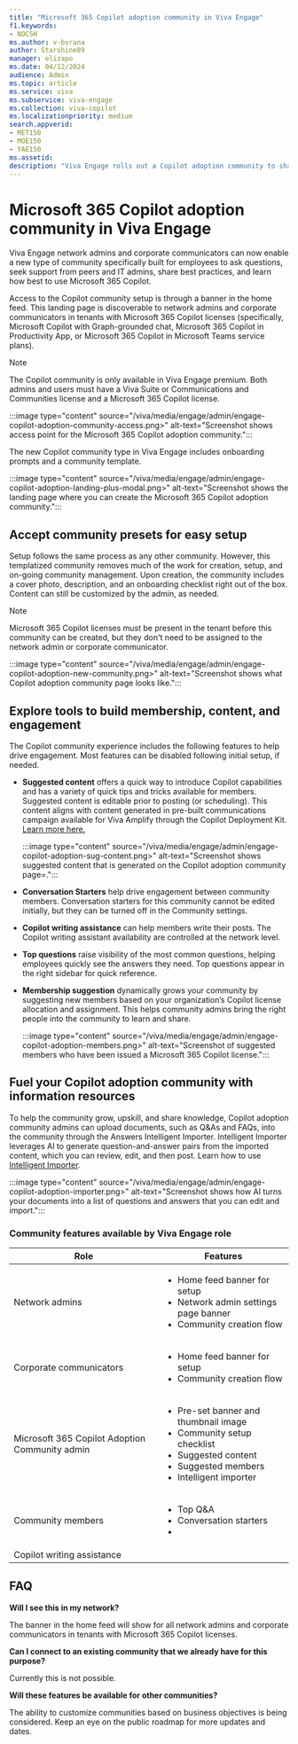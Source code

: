 ```yaml
---
title: "Microsoft 365 Copilot adoption community in Viva Engage"
f1.keywords:
- NOCSH
ms.author: v-bvrana
author: Starshine89
manager: elizapo
ms.date: 04/12/2024
audience: Admin
ms.topic: article
ms.service: viva
ms.subservice: viva-engage
ms.collection: viva-copilot
ms.localizationpriority: medium
search.appverid:
- MET150
- MOE150
- YAE150
ms.assetid: 
description: "Viva Engage rolls out a Copilot adoption community to share best practices and answer employees' questions"
---
```


# Microsoft 365 Copilot adoption community in Viva Engage

Viva Engage network admins and corporate communicators can now enable a new type of community specifically built for employees to ask questions, seek support from peers and IT admins, share best practices, and learn how best to use Microsoft 365 Copilot.

Access to the Copilot community setup is through a banner in the home feed. This landing page is discoverable to network admins and corporate communicators in tenants with Microsoft 365 Copilot licenses (specifically, Microsoft Copilot with Graph-grounded chat, Microsoft 365 Copilot in Productivity App, or Microsoft 365 Copilot in Microsoft Teams service plans).

>[!NOTE]
>The Copilot community is only available in Viva Engage premium. Both admins and users must have a Viva Suite or Communications and Communities license and a Microsoft 365 Copilot license.

:::image type="content" source="/viva/media/engage/admin/engage-copilot-adoption-community-access.png>" alt-text="Screenshot shows access point for the Microsoft 365 Copilot adoption community.":::

The new Copilot community type in Viva Engage includes onboarding prompts and a community template.  

:::image type="content" source="/viva/media/engage/admin/engage-copilot-adoption-landing-plus-modal.png>" alt-text="Screenshot shows the landing page where you can create the Microsoft 365 Copilot adoption community.":::

## Accept community presets for easy setup 

Setup follows the same process as any other community. However, this templatized community removes much of the work for creation, setup, and on-going community management. Upon creation, the community includes a cover photo, description, and an onboarding checklist right out of the box. Content can still be customized by the admin, as needed.

>[!NOTE]
> Microsoft 365 Copilot licenses must be present in the tenant before this community can be created, but they don't need to be assigned to the network admin or corporate communicator.

:::image type="content" source="/viva/media/engage/admin/engage-copilot-adoption-new-community.png>" alt-text="Screenshot shows what Copilot adoption community  page looks like.":::

## Explore tools to build membership, content, and engagement

The Copilot community experience includes the following features to help drive engagement. Most features can be disabled following initial setup, if needed.  

- **Suggested content** offers a quick way to introduce Copilot capabilities and has a variety of quick tips and tricks available for members. Suggested content is editable prior to posting (or scheduling).
This content aligns with content generated in pre-built communications campaign available for Viva Amplify through the Copilot Deployment Kit. [Learn more here.](https://techcommunity.microsoft.com/t5/viva-amplify-blog/announcing-the-copilot-deployment-kit-in-viva-amplify/ba-p/4110466)

    :::image type="content" source="/viva/media/engage/admin/engage-copilot-adoption-sug-content.png>" alt-text="Screenshot shows suggested content that is generated on the Copilot adoption community page=.":::

-  **Conversation Starters** help drive engagement between community members. Conversation starters for this community cannot be edited initially, but they can be turned off in the Community settings.

- **Copilot writing assistance** can help members write their posts. The Copilot writing assistant availability are controlled at the network level.

- **Top questions** raise visibility of the most common questions, helping employees quickly see the answers they need. Top questions appear in the right sidebar for quick reference.

- **Membership suggestion** dynamically grows your community by suggesting new members based on your organization’s Copilot license allocation and assignment. This helps community admins bring the right people into the community to learn and share. 

    :::image type="content" source="/viva/media/engage/admin/engage-copilot-adoption-members.png>" alt-text="Screenshot of suggested members who have been issued a Microsoft 365 Copilot license.":::

## Fuel your Copilot adoption community with information resources

To help the community grow, upskill, and share knowledge, Copilot adoption community admins can upload documents, such as Q&As and FAQs, into the community through the Answers Intelligent Importer. Intelligent Importer leverages AI to generate question-and-answer pairs from the imported content, which you can review, edit, and then post. Learn how to use [Intelligent Importer](/viva/engage/eac-answers-importer).

:::image type="content" source="/viva/media/engage/admin/engage-copilot-adoption-importer.png>" alt-text="Screenshot shows how AI turns your documents into a list of questions and answers that you can edit and import.":::

### Community features available by Viva Engage role

|**Role**|**Features**|
|--------|------------|
|Network admins|<ul><li>Home feed banner for setup</li><li>Network admin settings page banner</li><li>Community creation flow</li></ul>|
|Corporate communicators|<ul><li>Home feed banner for setup</li><li>Community creation flow</li></ul>|
|Microsoft 365 Copilot Adoption Community admin| <ul><li>Pre-set banner and thumbnail image</li><li>Community setup checklist</li><li>Suggested content</li><li>Suggested members</li><li>Intelligent importer</li></ul>|
|Community members|<ul><li>Top Q&A</li><li>Conversation starters</li><li>
Copilot writing assistance</li></ul>|

## FAQ

**Will I see this in my network?** 

The banner in the home feed will show for all network admins and corporate communicators in tenants with Microsoft 365 Copilot licenses.

**Can I connect to an existing community that we already have for this purpose?**

Currently this is not possible.

**Will these features be available for other communities?**

The ability to customize communities based on business objectives is being considered. Keep an eye on the public roadmap for more updates and dates.
